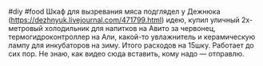 #diy #food 
Шкаф для вызревания мяса
подглядел у Дежнюка (https://dezhnyuk.livejournal.com/471799.html) идею, купил уличный 2х-метровый холодильник для напитков на Авито за червонец, термогидроконтроллер на Али, какой-то увлажнитель и керамическую лампу для инкубаторов на зиму. Итого расходов на 15шку. Работает до сих пор. Не знаю, как видео сюда вставить, кому надо — отправлю.